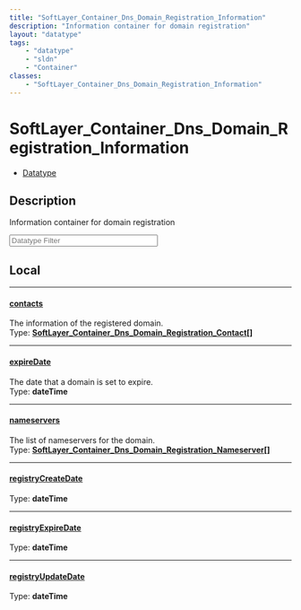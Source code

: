 ```yaml
---
title: "SoftLayer_Container_Dns_Domain_Registration_Information"
description: "Information container for domain registration"
layout: "datatype"
tags:
    - "datatype"
    - "sldn"
    - "Container"
classes:
    - "SoftLayer_Container_Dns_Domain_Registration_Information"
---
```


# SoftLayer_Container_Dns_Domain_Registration_Information
<div id='service-datatype'>
    <ul id='sldn-reference-tabs'>
        <li id='datatype'> <a href='/reference/datatypes/SoftLayer_Container_Dns_Domain_Registration_Information' >Datatype</a></li>
    </ul>
</div>

## Description 


Information container for domain registration 





<!-- Filer BEGIN -->
<div class="view-filters">
        <div class="clearfix">
            <div class="search-input-box">
                <input placeholder="Datatype Filter" onkeyup="titleSearch(inputId='prop-input', divId='properties', elementClass='prop-row')" 
                    type="text" id="prop-input" value="" size="30" maxlength="128" class="form-text">
            </div>
        </div>
</div>
<!-- Filer END -->

<div id="properties" class="content">
<div id="localProperties" class="prop-content" >

## Local
<div class="prop-row">

-----
[contacts]: #contacts
#### [contacts]
The information of the registered domain.  
<span class="type-label">Type: </span>**<a href='/reference/datatypes/SoftLayer_Container_Dns_Domain_Registration_Contact'>SoftLayer_Container_Dns_Domain_Registration_Contact[] </a>**  



</div>
<div class="prop-row">

-----
[expireDate]: #expiredate
#### [expireDate]
The date that a domain is set to expire.  
<span class="type-label">Type: </span>**dateTime**  



</div>
<div class="prop-row">

-----
[nameservers]: #nameservers
#### [nameservers]
The list of nameservers for the domain.  
<span class="type-label">Type: </span>**<a href='/reference/datatypes/SoftLayer_Container_Dns_Domain_Registration_Nameserver'>SoftLayer_Container_Dns_Domain_Registration_Nameserver[] </a>**  



</div>
<div class="prop-row">

-----
[registryCreateDate]: #registrycreatedate
#### [registryCreateDate]
  
<span class="type-label">Type: </span>**dateTime**  



</div>
<div class="prop-row">

-----
[registryExpireDate]: #registryexpiredate
#### [registryExpireDate]
  
<span class="type-label">Type: </span>**dateTime**  



</div>
<div class="prop-row">

-----
[registryUpdateDate]: #registryupdatedate
#### [registryUpdateDate]
  
<span class="type-label">Type: </span>**dateTime**  



</div>
</div>
<!-- LOCAL PROPERTY END -->

</div>



